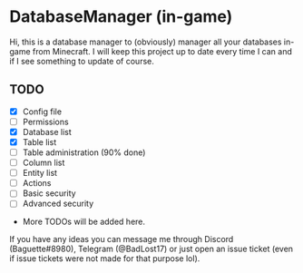 # DatabaseManager (in-game)
Hi, this is a database manager to (obviously) manager all your databases in-game from Minecraft.
I will keep this project up to date every time I can and if I see something to update of course.

## TODO
- [x] Config file
- [ ] Permissions
- [x] Database list
- [x] Table list
- [ ] Table administration (90% done)
- [ ] Column list
- [ ] Entity list
- [ ] Actions
- [ ] Basic security
- [ ] Advanced security
- More TODOs will be added here.

If you have any ideas you can message me through Discord (Baguette#8980), Telegram (@BadLost17) or just open an issue ticket (even if issue tickets were not made for that purpose lol).